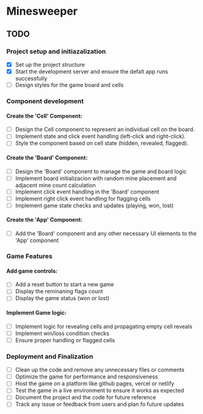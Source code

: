 # Minesweeper

## TODO

### Project setup and initiazalization

- [x] Set up the project structure
- [x] Start the development server and ensure the defalt app runs successfully
- [ ] Design styles for the game board and cells

### Component development

#### Create the 'Cell' Component:

- [ ] Design the Cell component to represent an individual cell on the board.
- [ ] Implement state and click event handling (left-click and right-click).
- [ ] Style the component based on cell state (hidden, revealed, flagged).

#### Create the 'Board' Component:

- [ ] Design the 'Board' component to manage the game and board logic
- [ ] Implement board initializacion with random mine placement and adjacent mine count calculation
- [ ] Implement click event handling in the 'Board' component
- [ ] Implement right click event handling for flagging cells
- [ ] Implement game state checks and updates (playing, won, lost)

#### Create the 'App' Component:

- [ ] Add the 'Board' component and any other necessary UI elements to the 'App' component

### Game Features

#### Add game controls:

- [ ] Add a reset button to start a new game
- [ ] Display the reminaning flags count
- [ ] Display the game status (won or lost)

#### Implement Game logic:

- [ ] Implement logic for revealing cells and propagating empty cell reveals
- [ ] Implement win/loss condition checks
- [ ] Ensure proper handling or flagged cells

### Deployment and Finalization

- [ ] Clean up the code and remove any unnecessary files or comments
- [ ] Optimize the game for performance and responsiveness
- [ ] Host the game on a platform like github pages, vercel or netlify
- [ ] Test the game in a live environment to ensure it works as expected
- [ ] Document the project and the code for future reference
- [ ] Track any issue or feedback from users and plan fo future updates